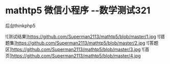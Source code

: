 # mathtp5  微信小程序 --数学测试321
后台thinkphp5

![测试结果]https://github.com/Superman2113/mathtp5/blob/master/1.jpg
![错题集]https://github.com/Superman2113/mathtp5/blob/master/2.jpg
![答题区]https://github.com/Superman2113/mathtp5/blob/master/3.jpg
![首页]https://github.com/Superman2113/mathtp5/blob/master/4.jpg

